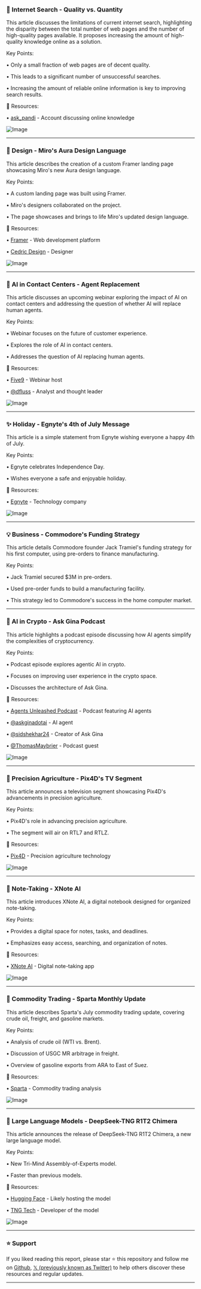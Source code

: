 ### 🤖 Internet Search - Quality vs. Quantity

This article discusses the limitations of current internet search, highlighting the disparity between the total number of web pages and the number of high-quality pages available.  It proposes increasing the amount of high-quality knowledge online as a solution.

Key Points:

• Only a small fraction of web pages are of decent quality.


• This leads to a significant number of unsuccessful searches.


• Increasing the amount of reliable online information is key to improving search results.


🔗 Resources:

• [ask_pandi](https://x.com/ask_pandi) -  Account discussing online knowledge


![Image](https://x.com/ask_pandi/status/1941216950774087698/analytics)


---

### 🚀 Design - Miro's Aura Design Language

This article describes the creation of a custom Framer landing page showcasing Miro's new Aura design language.

Key Points:

• A custom landing page was built using Framer.


• Miro's designers collaborated on the project.


• The page showcases and brings to life Miro's updated design language.


🔗 Resources:

• [Framer](https://x.com/framer) -  Web development platform


• [Cedric Design](https://x.com/cedric_design) - Designer


![Image](https://pbs.twimg.com/amplify_video_thumb/1941164068980879361/img/qk9Y4QwhtoezPWa6.jpg)


---

### 🤖 AI in Contact Centers - Agent Replacement

This article discusses an upcoming webinar exploring the impact of AI on contact centers and addressing the question of whether AI will replace human agents.

Key Points:

• Webinar focuses on the future of customer experience.


• Explores the role of AI in contact centers.


• Addresses the question of AI replacing human agents.


🔗 Resources:

• [Five9](https://x.com/Five9) - Webinar host


• [@dfluss](https://x.com/dfluss) - Analyst and thought leader


![Image](https://pbs.twimg.com/media/GvB56yqXIAAJZJm?format=jpg&name=small)


---

### ✨ Holiday - Egnyte's 4th of July Message

This article is a simple statement from Egnyte wishing everyone a happy 4th of July.

Key Points:

• Egnyte celebrates Independence Day.


• Wishes everyone a safe and enjoyable holiday.


🔗 Resources:

• [Egnyte](https://x.com/Egnyte) - Technology company


![Image](https://pbs.twimg.com/media/GvBo_x6WEAAb_Qj?format=jpg&name=small)


---

### 💡 Business - Commodore's Funding Strategy

This article details Commodore founder Jack Tramiel's funding strategy for his first computer, using pre-orders to finance manufacturing.

Key Points:

• Jack Tramiel secured $3M in pre-orders.


• Used pre-order funds to build a manufacturing facility.


• This strategy led to Commodore's success in the home computer market.



---

### 🤖 AI in Crypto - Ask Gina Podcast

This article highlights a podcast episode discussing how AI agents simplify the complexities of cryptocurrency.

Key Points:

• Podcast episode explores agentic AI in crypto.


• Focuses on improving user experience in the crypto space.


• Discusses the architecture of Ask Gina.


🔗 Resources:

• [Agents Unleashed Podcast](https://x.com/aea_dev) - Podcast featuring AI agents


• [@askginadotai](https://x.com/askginadotai) - AI agent


• [@sidshekhar24](https://x.com/sidshekhar24) - Creator of Ask Gina


• [@ThomasMaybrier](https://x.com/thomasmaybrier) - Podcast guest


![Image](https://pbs.twimg.com/amplify_video_thumb/1941141202495025152/img/LnvpwAGkDnKVeA9j.jpg)


---

### 🚀 Precision Agriculture - Pix4D's TV Segment

This article announces a television segment showcasing Pix4D's advancements in precision agriculture.

Key Points:

• Pix4D's role in advancing precision agriculture.


• The segment will air on RTL7 and RTLZ.


🔗 Resources:

• [Pix4D](https://x.com/pix4d) -  Precision agriculture technology


![Image](https://pbs.twimg.com/ext_tw_video_thumb/1941133794217525248/pu/img/A4b_UWllr04baS-x.jpg)


---

### 🚀 Note-Taking - XNote AI

This article introduces XNote AI, a digital notebook designed for organized note-taking.

Key Points:

• Provides a digital space for notes, tasks, and deadlines.


• Emphasizes easy access, searching, and organization of notes.



🔗 Resources:

• [XNote AI](https://x.com/XNote_AI) - Digital note-taking app


![Image](https://pbs.twimg.com/amplify_video_thumb/1941131222018584576/img/1T_j5s8ZsE_2Goky.jpg)


---

### 🤖 Commodity Trading - Sparta Monthly Update

This article describes Sparta's July commodity trading update, covering crude oil, freight, and gasoline markets.

Key Points:

• Analysis of crude oil (WTI vs. Brent).


• Discussion of USGC MR arbitrage in freight.


• Overview of gasoline exports from ARA to East of Suez.


🔗 Resources:

• [Sparta](https://x.com/SpartaCommo) - Commodity trading analysis


![Image](https://pbs.twimg.com/media/GvA5Di_XwAAueJo?format=jpg&name=small)


---

### 🤖 Large Language Models - DeepSeek-TNG R1T2 Chimera

This article announces the release of DeepSeek-TNG R1T2 Chimera, a new large language model.

Key Points:

• New Tri-Mind Assembly-of-Experts model.


•  Faster than previous models.



🔗 Resources:

• [Hugging Face](https://x.com/huggingface) -  Likely hosting the model


• [TNG Tech](https://x.com/tngtech) -  Developer of the model


![Image](https://pbs.twimg.com/media/Gu4d8kzWoAA9ohx?format=jpg&name=small)


---

### ⭐️ Support

If you liked reading this report, please star ⭐️ this repository and follow me on [Github](https://github.com/Drix10), [𝕏 (previously known as Twitter)](https://x.com/DRIX_10_) to help others discover these resources and regular updates.

---